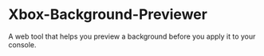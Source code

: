 # Xbox-Background-Previewer
A web tool that helps you preview a background before you apply it to your console.
